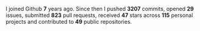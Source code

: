 
I joined Github **7** years ago. Since then I pushed **3207** commits, opened **29** issues, submitted **823** pull requests, received **47** stars across **115** personal projects and contributed to **49** public repositories.

